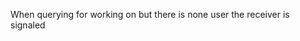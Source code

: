 When querying for <aBpmUser> working on <aBpmTaskInstance> but there is none user the receiver is signaled